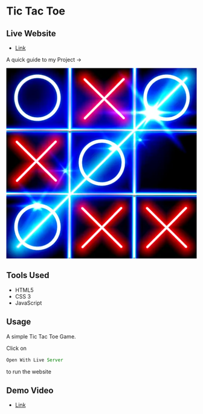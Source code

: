 # Tic Tac Toe

## Live Website

- [Link](https://harsh-sangwan2003.github.io/Tic-Tac-Toe/)

A quick guide to my Project ->

<img src ="/image.webp">

## Tools Used

- HTML5
- CSS 3
- JavaScript

## Usage

A simple Tic Tac Toe Game.

Click on

```js
Open With Live Server
``` 
to run the website

## Demo Video

- [Link](https://app.gemoo.com/share/home?codeId=DW48X3w8Z3p1r)


